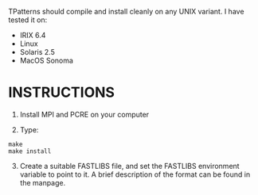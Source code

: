TPatterns should compile and install cleanly on any UNIX variant.  I have
tested it on:

* IRIX 6.4
* Linux
* Solaris 2.5
* MacOS Sonoma

# INSTRUCTIONS

1.  Install MPI and PCRE on your computer

1.  Type:
```
make
make install
```
3.  Create a suitable FASTLIBS file, and set the FASTLIBS environment variable to point to it.  A brief description of the format can be found in the manpage.